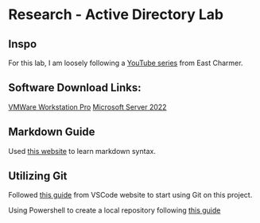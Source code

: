 # Research - Active Directory Lab

## Inspo

For this lab, I am loosely following a [YouTube series][youtube-series] from East Charmer.

## Software Download Links:

[VMWare Workstation Pro][vmware-download]
[Microsoft Server 2022][microsoft-server-download]

## Markdown Guide

Used [this website][markdown-guide] to learn markdown syntax.

## Utilizing Git

Followed [this guide][vscode-git-guide] from VSCode website to start using Git on this project.

Using Powershell to create a local repository following [this guide][merge-git-guide]

[paste links below here]: #

[youtube-series]: https://www.youtube.com/watch?v=GsmJowwIh8Q&list=PLAdEnQWAAbfXMY2D4HVZOe-ChfTKmaJfQ
[vmware-download]: [https://knowledge.broadcom.com/external/article?articleNumber=368667]
[microsoft-server-download]: [https://www.microsoft.com/en-us/evalcenter/evaluate-windows-server-2022]
[markdown-guide]: https://www.markdownguide.org/
[vscode-git-guide]: https://code.visualstudio.com/docs/sourcecontrol/intro-to-git
[merge-git-guide]: https://www.varonis.com/blog/how-to-merge-in-git